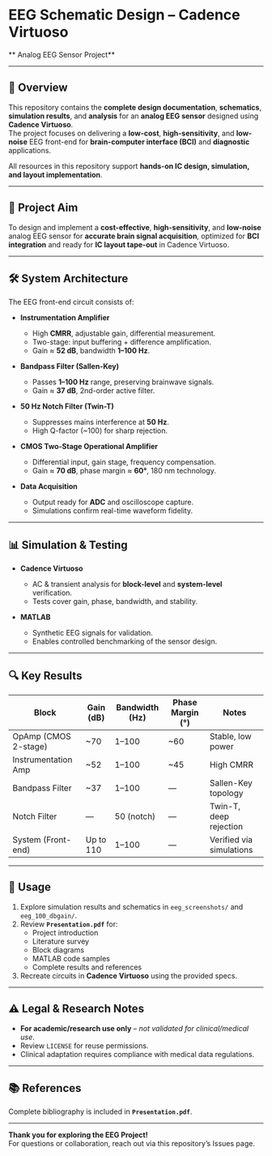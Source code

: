 # EEG Schematic Design – Cadence Virtuoso  
** Analog EEG Sensor Project**

---

## 📌 Overview

This repository contains the **complete design documentation**, **schematics**, **simulation results**, and **analysis** for an **analog EEG sensor** designed using **Cadence Virtuoso**.  
The project focuses on delivering a **low-cost**, **high-sensitivity**, and **low-noise** EEG front-end for **brain-computer interface (BCI)** and **diagnostic** applications.

All resources in this repository support **hands-on IC design, simulation, and layout implementation**.


---

## 🎯 Project Aim

To design and implement a **cost-effective**, **high-sensitivity**, and **low-noise** analog EEG sensor for **accurate brain signal acquisition**, optimized for **BCI integration** and ready for **IC layout tape-out** in Cadence Virtuoso.

---

## 🛠 System Architecture

The EEG front-end circuit consists of:

- **Instrumentation Amplifier**  
  - High **CMRR**, adjustable gain, differential measurement.  
  - Two-stage: input buffering + difference amplification.  
  - Gain ≈ **52 dB**, bandwidth **1–100 Hz**.

- **Bandpass Filter (Sallen-Key)**  
  - Passes **1–100 Hz** range, preserving brainwave signals.  
  - Gain ≈ **37 dB**, 2nd-order active filter.

- **50 Hz Notch Filter (Twin-T)**  
  - Suppresses mains interference at **50 Hz**.  
  - High Q-factor (~100) for sharp rejection.

- **CMOS Two-Stage Operational Amplifier**  
  - Differential input, gain stage, frequency compensation.  
  - Gain ≈ **70 dB**, phase margin ≈ **60°**, 180 nm technology.

- **Data Acquisition**  
  - Output ready for **ADC** and oscilloscope capture.  
  - Simulations confirm real-time waveform fidelity.

---

## 📊 Simulation & Testing

- **Cadence Virtuoso**  
  - AC & transient analysis for **block-level** and **system-level** verification.  
  - Tests cover gain, phase, bandwidth, and stability.

- **MATLAB**  
  - Synthetic EEG signals for validation.  
  - Enables controlled benchmarking of the sensor design.

---

## 🔍 Key Results

| Block                  | Gain (dB) | Bandwidth (Hz) | Phase Margin (°) | Notes                    |
|------------------------|-----------|----------------|------------------|--------------------------|
| OpAmp (CMOS 2-stage)   | ~70       | 1–100          | ~60              | Stable, low power        |
| Instrumentation Amp    | ~52       | 1–100          | ~45              | High CMRR                |
| Bandpass Filter        | ~37       | 1–100          | —                | Sallen-Key topology      |
| Notch Filter           | —         | 50 (notch)     | —                | Twin-T, deep rejection   |
| System (Front-end)     | Up to 110 | 1–100          | —                | Verified via simulations |

---

## 🚀 Usage

1. Explore simulation results and schematics in `eeg_screenshots/` and `eeg_100_dbgain/`.
2. Review **`Presentation.pdf`** for:
   - Project introduction
   - Literature survey
   - Block diagrams
   - MATLAB code samples
   - Complete results and references
3. Recreate circuits in **Cadence Virtuoso** using the provided specs.

---

## ⚠ Legal & Research Notes

- **For academic/research use only** – *not validated for clinical/medical use*.  
- Review `LICENSE` for reuse permissions.  
- Clinical adaptation requires compliance with medical data regulations.

---

## 📚 References

Complete bibliography is included in **`Presentation.pdf`**.

---

**Thank you for exploring the EEG Project!**  
For questions or collaboration, reach out via this repository’s Issues page.


